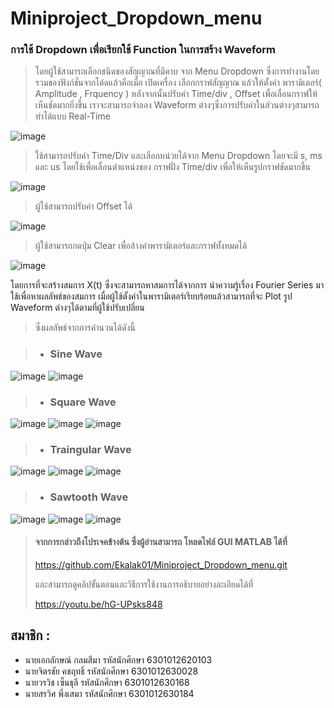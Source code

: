 # Miniproject_Dropdown_menu
### การใช้ Dropdown เพื่อเรียกใช้ Function ในการสร้าง Waveform
> โดยผู้ใช้สามารถเลือกชนิดของสัญญาณที่มีคาบ จาก Menu Dropdown ซึ่งการทำงานโดยรวมของฟังก์ชั่นจากโค้ดแล้วคือเมื่อ เปิดเครื่อง เลือกกราฟสัญญาณ แล้วให้ตั้งค่า พารามิเตอร์( Amplitude , Frquency ) 
> หลังจากนั้นปรับค่า Time/div , Offset เพื่อเลื่อนกราฟให้เห็นชัดมากยิ่งขึ้น เราจะสามารถจำลอง Waveform ต่างๆซึ่งการปรับค่าในส่วนต่างๆสามารถทำได้แบบ Real-Time

![image](https://user-images.githubusercontent.com/87509688/142722815-c9a6c339-2e19-49a6-ab64-09cfc31392ff.png)

> ใช้สามารถปรับค่า Time/Div และเลือกหน่วยได้จาก Menu Dropdown โดยจะมี s, ms และ us โดยใช้เพื่อเลื่อนตำแหน่งของ กราฟฝั่ง Time/div เพื่อให้เห็นรูปกราฟชัดมากขึ้น

![image](https://user-images.githubusercontent.com/20890109/142723856-78e01166-2f1b-4e54-8c35-27b322594455.png)

> ผู้ใช้สามารถปรับค่า Offset ได้

![image](https://user-images.githubusercontent.com/20890109/142723888-7e077783-f1de-46bd-b246-5d01d505baaa.png)

> ผู้ใช้สามารถกดปุ่ม Clear เพื่อล้างค่าพารามิเตอร์และกราฟทั้งหมดได้

![image](https://user-images.githubusercontent.com/20890109/142723597-d02912ad-9f1d-44da-85e4-7d5c79ea4168.png)


                    
โดยการที่จะสร้างสมการ X(t) ซึ่งจะสามารถหาสมการได้จากการ นำความรู้เรื่อง Fourier Series มาใช้เพื่อหาผลลัพธ์ของสมการ
เมื่อผู้ใช้ตั้งค่าในพารามิเตอร์เรียบร้อยแล้วสามารถที่จะ Plot รูป Waveform ต่างๆได้ตามที่ผู้ใช้ปรับเปลี่ยน

> ซึ่งผลลัพธ์จากการคำนวนได้ดังนี้

>- ### Sine Wave 

![image](https://user-images.githubusercontent.com/87509688/142724034-03b2b845-06f2-4784-830c-c1559a821227.png)
![image](https://user-images.githubusercontent.com/87509688/142723130-4e66d9fc-8d7b-475e-bf3b-d7d59806023e.png)

>- ### Square Wave 

![image](https://user-images.githubusercontent.com/87509688/142724061-20ee9df7-4242-46bb-ba46-ff2cde2cc6a3.png)
![image](https://user-images.githubusercontent.com/87509688/142724067-6ea8fe67-c537-43ad-b7e5-caeff48bad9d.png)
![image](https://user-images.githubusercontent.com/87509688/142723101-d6e6d390-d556-4382-889b-2f965bb8ffe3.png)


>- ### Traingular Wave 

![image](https://user-images.githubusercontent.com/87509688/142724088-f59a1846-c156-4096-a7e2-0789e8809793.png)
![image](https://user-images.githubusercontent.com/87509688/142724103-f2d7b9a4-4c00-435d-af30-0b8c2aa89603.png)
![image](https://user-images.githubusercontent.com/87509688/142723110-35e31ac2-5bb6-4105-bfd9-4963389dcf91.png)


>- ### Sawtooth Wave 

![image](https://user-images.githubusercontent.com/87509688/142724128-4f2da470-4402-4eff-aaf7-a402dbcbe8ae.png)
![image](https://user-images.githubusercontent.com/87509688/142724132-bac22745-2e2d-4a24-a568-11509b752d48.png)
![image](https://user-images.githubusercontent.com/87509688/142723115-6a31d6e0-8ddd-4a6e-b275-954a6a2a84de.png)

> #### จากการกล่าวถึงโปรเจคข้างต้น ซึ่งผู้อ่านสามารถ โหลดไฟล์ GUI MATLAB ได้ที่ 
> https://github.com/Ekalak01/Miniproject_Dropdown_menu.git 
> 
> และสามารถดูคลิปขั้นตอนและวิธีการใช้งานการอธิบายอย่างละเอียดได้ที่ 
> 
> https://youtu.be/hG-UPsks848

## สมาชิก :
- นายเอกลักษณ์  กลมสีมา 	  รหัสนักศึกษา 6301012620103
- นายจิตรชัย     คชฤทธิ์	    รหัสนักศึกษา 6301012630028
- นายวรวิช       เซ็นธุลี	   รหัสนักศึกษา 6301012630168
- นายสรวิศ       พึ่งเสมา		รหัสนักศึกษา 6301012630184
